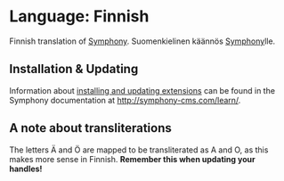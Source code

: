 # Language: Finnish

Finnish translation of [Symphony](http://www.symphony-cms.com).
Suomenkielinen käännös [Symphony](http://www.symphony-cms.com)lle.

## Installation & Updating

Information about [installing and updating extensions](http://symphony-cms.com/learn/tasks/view/install-an-extension/) can be found in the Symphony documentation at <http://symphony-cms.com/learn/>.

## A note about transliterations

The letters Ä and Ö are mapped to be transliterated as A and O, as this makes more sense in Finnish. **Remember this when updating your handles!**
